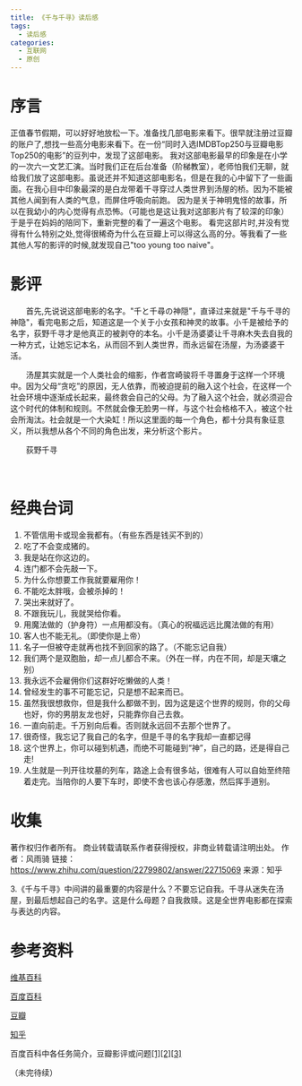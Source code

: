 ```yaml
---
title: 《千与千寻》读后感
tags:
  - 读后感
categories:
  - 互联网
  - 原创
---
```

# 序言
正值春节假期，可以好好地放松一下。准备找几部电影来看下。很早就注册过豆瓣的账户了,想找一些高分电影来看下。在一份“同时入选IMDBTop250与豆瓣电影Top250的电影”的豆列中，发现了这部电影。
我对这部电影最早的印象是在小学的一次六一文艺汇演。当时我们正在后台准备（阶梯教室），老师怕我们无聊，就给我们放了这部电影。虽说还并不知道这部电影名，但是在我的心中留下了一些画面。在我心目中印象最深的是白龙带着千寻穿过人类世界到汤屋的桥。因为不能被其他人闻到有人类的气息，而屏住呼吸向前跑。
因为是关于神明鬼怪的故事，所以在我幼小的内心觉得有点恐怖。（可能也是这让我对这部影片有了较深的印象）
于是乎在妈妈的陪同下，重新完整的看了一遍这个电影。
看完这部片时,并没有觉得有什么特别之处,觉得很稀奇为什么在豆瓣上可以得这么高的分。等我看了一些其他人写的影评的时候,就发现自己"too young too naive"。
# 影评
　　首先,先说说这部电影的名字。"千と千尋の神隠"，直译过来就是"千与千寻的神隐"，看完电影之后，知道这是一个关于小女孩和神灵的故事。小千是被给予的名字，荻野千寻才是他真正的被剥夺的本名。小千是汤婆婆让千寻麻木失去自我的一种方式，让她忘记本名，从而回不到人类世界，而永远留在汤屋，为汤婆婆干活。

　　汤屋其实就是一个人类社会的缩影，作者宫崎骏将千寻置身于这样一个环境中。因为父母“贪吃”的原因，无人依靠，而被迫提前的融入这个社会，在这样一个社会环境中逐渐成长起来，最终救会自己的父母。为了融入这个社会，就必须迎合这个时代的体制和规则。不然就会像无脸男一样，与这个社会格格不入，被这个社会所淘汰。社会就是一个大染缸！所以这里面的每一个角色，都十分具有象征意义，所以我想从各个不同的角色出发，来分析这个影片。

　　荻野千寻


　　
	
# 经典台词
1. 不管信用卡或现金我都有。（有些东西是钱买不到的）
2. 吃了不会变成猪的。
3. 我是站在你这边的。
4. 连门都不会先敲一下。
5. 为什么你想要工作我就要雇用你！
6. 不能吃太胖哦，会被杀掉的！
7. 哭出来就好了。
8. 不跟我玩儿，我就哭给你看。
9. 用魔法做的（护身符）一点用都没有。（真心的祝福远远比魔法做的有用）
10. 客人也不能无礼。（即使你是上帝）
11. 名子一但被夺走就再也找不到回家的路了。（不能忘记自我）
12. 我们两个是双胞胎，却一点儿都合不来。（外在一样，内在不同，却是天壤之别）
13. 我永远不会雇佣你们这群好吃懒做的人类！
14. 曾经发生的事不可能忘记，只是想不起来而已。
15. 虽然我很想救你，但是我什么都做不到，因为这是这个世界的规则，你的父母也好，你的男朋友龙也好，只能靠你自己去救。
16. 一直向前走。千万别向后看。否则就永远回不去那个世界了。
17. 很奇怪，我忘记了我自己的名字，但是千寻的名字我却一直都记得
18. 这个世界上，你可以碰到机遇，而绝不可能碰到“神”，自己的路，还是得自己走!
19. 人生就是一列开往坟墓的列车，路途上会有很多站，很难有人可以自始至终陪着走完。当陪你的人要下车时，即使不舍也该心存感激，然后挥手道别。

# 收集
著作权归作者所有。
商业转载请联系作者获得授权，非商业转载请注明出处。
作者：风雨骑
链接：https://www.zhihu.com/question/22799802/answer/22715069
来源：知乎

3.《千与千寻》中间讲的最重要的内容是什么？不要忘记自我。千寻从迷失在汤屋，到最后想起自己的名字。这是什么母题？自我救赎。这是全世界电影都在探索与表达的内容。
# 参考资料
[维基百科](https://zh.wikipedia.org/wiki/%E5%8D%83%E4%B8%8E%E5%8D%83%E5%AF%BB)

[百度百科](http://baike.baidu.com/link?url=mBcbbCUXDGhJEr7S1KvCE0MLSfOfQXRmcWySbyvn9v08zIYjbMgmXk9inhrPRLDftaaF51i5VKuHBnw6WjDaN_)

[豆瓣](http://movie.douban.com/subject/1291561/?source=new_aladdin)

[知乎](https://www.zhihu.com/topic/19573889)

百度百科中各任务简介，豆瓣影评或问题[[1]](http://movie.douban.com/review/1190905/)[[2]](http://movie.douban.com/subject/1291561/questions/2319/?from=subject_questions)[[3]](http://movie.douban.com/review/1018421/)

（未完待续）